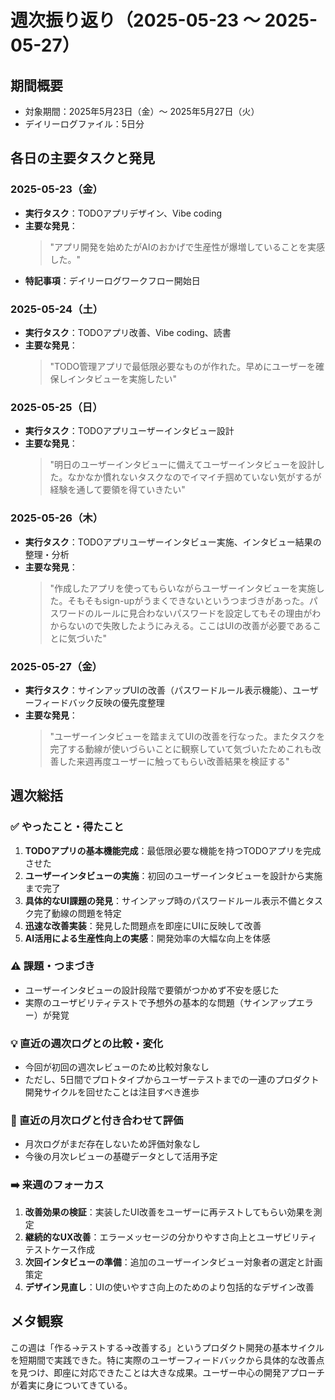 # 週次振り返り（2025-05-23 〜 2025-05-27）

## 期間概要
- 対象期間：2025年5月23日（金）〜 2025年5月27日（火）
- デイリーログファイル：5日分

## 各日の主要タスクと発見

### 2025-05-23（金）
- **実行タスク**：TODOアプリデザイン、Vibe coding
- **主要な発見**：
  > "アプリ開発を始めたがAIのおかげで生産性が爆増していることを実感した。"
- **特記事項**：デイリーログワークフロー開始日

### 2025-05-24（土）
- **実行タスク**：TODOアプリ改善、Vibe coding、読書
- **主要な発見**：
  > "TODO管理アプリで最低限必要なものが作れた。早めにユーザーを確保しインタビューを実施したい"

### 2025-05-25（日）
- **実行タスク**：TODOアプリユーザーインタビュー設計
- **主要な発見**：
  > "明日のユーザーインタビューに備えてユーザーインタビューを設計した。なかなか慣れないタスクなのでイマイチ掴めていない気がするが経験を通して要領を得ていきたい"

### 2025-05-26（木）
- **実行タスク**：TODOアプリユーザーインタビュー実施、インタビュー結果の整理・分析
- **主要な発見**：
  > "作成したアプリを使ってもらいながらユーザーインタビューを実施した。そもそもsign-upがうまくできないというつまづきがあった。パスワードのルールに見合わないパスワードを設定してもその理由がわからないので失敗したようにみえる。ここはUIの改善が必要であることに気づいた"

### 2025-05-27（金）
- **実行タスク**：サインアップUIの改善（パスワードルール表示機能）、ユーザーフィードバック反映の優先度整理
- **主要な発見**：
  > "ユーザーインタビューを踏まえてUIの改善を行なった。またタスクを完了する動線が使いづらいことに観察していて気づいたためこれも改善した来週再度ユーザーに触ってもらい改善結果を検証する"

## 週次総括

### ✅ やったこと・得たこと
1. **TODOアプリの基本機能完成**：最低限必要な機能を持つTODOアプリを完成させた
2. **ユーザーインタビューの実施**：初回のユーザーインタビューを設計から実施まで完了
3. **具体的なUI課題の発見**：サインアップ時のパスワードルール表示不備とタスク完了動線の問題を特定
4. **迅速な改善実装**：発見した問題点を即座にUIに反映して改善
5. **AI活用による生産性向上の実感**：開発効率の大幅な向上を体感

### ⚠️ 課題・つまづき
- ユーザーインタビューの設計段階で要領がつかめず不安を感じた
- 実際のユーザビリティテストで予想外の基本的な問題（サインアップエラー）が発覚

### 💡 直近の週次ログとの比較・変化
- 今回が初回の週次レビューのため比較対象なし
- ただし、5日間でプロトタイプからユーザーテストまでの一連のプロダクト開発サイクルを回せたことは注目すべき進歩

### 📑 直近の月次ログと付き合わせて評価
- 月次ログがまだ存在しないため評価対象なし
- 今後の月次レビューの基礎データとして活用予定

### ➡️ 来週のフォーカス
1. **改善効果の検証**：実装したUI改善をユーザーに再テストしてもらい効果を測定
2. **継続的なUX改善**：エラーメッセージの分かりやすさ向上とユーザビリティテストケース作成
3. **次回インタビューの準備**：追加のユーザーインタビュー対象者の選定と計画策定
4. **デザイン見直し**：UIの使いやすさ向上のためのより包括的なデザイン改善

## メタ観察
この週は「作る→テストする→改善する」というプロダクト開発の基本サイクルを短期間で実践できた。特に実際のユーザーフィードバックから具体的な改善点を見つけ、即座に対応できたことは大きな成果。ユーザー中心の開発アプローチが着実に身についてきている。 